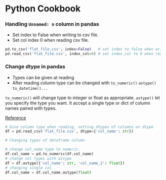 # Python Cookbook

### Handling `Unnamed: n` column in pandas

- Set index to False when writing to csv file.
- Set col index 0 when reading csv file.

```python
pd.to_csv('flat_file.csv', index=False)   # set index to false when writing
pd.read_csv('flat_file.csv', index_col=0) # set index_col to 0 when reading
```

### Change dtype in pandas

- Types can be given at reading
- After reading column type can be changed with `to_numeric()` `astype()` `to_datetime()...`

`to_numeric()` will change type to integer or float as appropriate.
`astype()` let you specify the type you want. It accept a single type or dict of column names paired with types.

[Reference](https://stackoverflow.com/a/28648923/11450091)

```py 
# Give column type when reading, setting dtypes of columns on dtype
df = pd.read_csv('flat_file.csv', dtype={'col_name': str}) 

# Changing types of dataframe column

# change col_name type to numeric. 
df.col_name = pd.to_numeric(df.col_name) 
# change col types with astype
df = df.astype({'col_name': str, 'col_name_2': float}) 
# changing single col
df.col_name = df.col_name.astype(float) 
```
